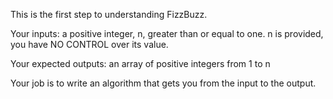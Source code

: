 This is the first step to understanding FizzBuzz.  

Your inputs:
a positive integer, n, greater than or equal to one.
n is provided, you have NO CONTROL over its value.

Your expected outputs:
an array of positive integers from 1 to n

Your job is to write an algorithm that gets you from the input to the output.

